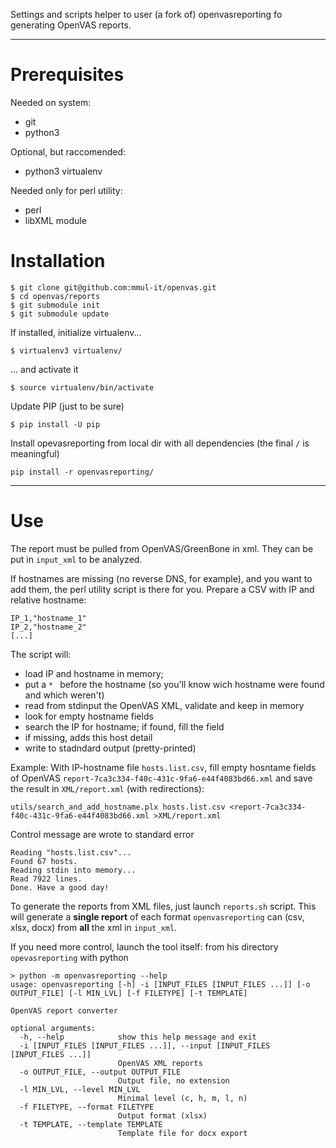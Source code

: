 Settings and scripts helper to user (a fork of) openvasreporting fo generating OpenVAS reports.

---

# Prerequisites

Needed on system:
- git
- python3

Optional, but raccomended:
- python3 virtualenv

Needed only for perl utility:
- perl
- libXML module


# Installation

```
$ git clone git@github.com:mmul-it/openvas.git
$ cd openvas/reports
$ git submodule init
$ git submodule update
```

If installed, initialize virtualenv...

```
$ virtualenv3 virtualenv/
```

... and activate it

```
$ source virtualenv/bin/activate
```

Update PIP (just to be sure)

```
$ pip install -U pip
```

Install opevasreporting from local dir with all dependencies
(the final `/` is meaningful)

```
pip install -r openvasreporting/
```

---

# Use
The report must be pulled from OpenVAS/GreenBone in xml.
They can be put in `input_xml` to be analyzed.

If hostnames are missing (no reverse DNS, for example), and you want
to add them, the perl utility script is there for you.
Prepare a CSV with IP and relative hostname:

```
IP_1,"hostname_1"
IP_2,"hostname_2"
[...]
```

The script will:
- load IP and hostname in memory;
- put a `* ` before the hostname (so you'll know wich hostname were found and which weren't)
- read from stdinput the OpenVAS XML, validate and keep in memory
- look for empty hostname fields
- search the IP for hostname; if found, fill the field
- if missing, adds this host detail
- write to stadndard output (pretty-printed)

Example:
With IP-hostname file `hosts.list.csv`, fill empty hosntame fields of 
OpenVAS `report-7ca3c334-f40c-431c-9fa6-e44f4083bd66.xml` and save the
result in `XML/report.xml` (with redirections):

```
utils/search_and_add_hostname.plx hosts.list.csv <report-7ca3c334-f40c-431c-9fa6-e44f4083bd66.xml >XML/report.xml
```

Control message are wrote to standard error

```
Reading "hosts.list.csv"...
Found 67 hosts.
Reading stdin into memory...
Read 7922 lines.
Done. Have a good day!
```

To generate the reports from XML files, just launch `reports.sh` script.
This will generate a **single report** of each format `openvasreporting` can (csv, xlsx, docx)
from **all** the xml in `input_xml`.

If you need more control, launch the tool itself: from his directory `opevasreporting`
with python

```
> python -m openvasreporting --help
usage: openvasreporting [-h] -i [INPUT_FILES [INPUT_FILES ...]] [-o OUTPUT_FILE] [-l MIN_LVL] [-f FILETYPE] [-t TEMPLATE]

OpenVAS report converter

optional arguments:
  -h, --help            show this help message and exit
  -i [INPUT_FILES [INPUT_FILES ...]], --input [INPUT_FILES [INPUT_FILES ...]]
                        OpenVAS XML reports
  -o OUTPUT_FILE, --output OUTPUT_FILE
                        Output file, no extension
  -l MIN_LVL, --level MIN_LVL
                        Minimal level (c, h, m, l, n)
  -f FILETYPE, --format FILETYPE
                        Output format (xlsx)
  -t TEMPLATE, --template TEMPLATE
                        Template file for docx export
```
